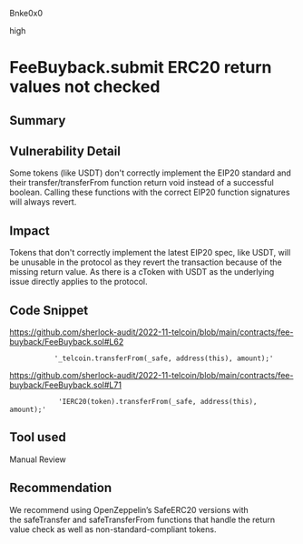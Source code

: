 Bnke0x0

high

# FeeBuyback.submit ERC20 return values not checked

## Summary

## Vulnerability Detail
Some tokens (like USDT) don't correctly implement the EIP20 standard and their transfer/transferFrom function return void instead of a successful boolean. Calling these functions with the correct EIP20 function signatures will always revert.

## Impact
Tokens that don't correctly implement the latest EIP20 spec, like USDT, will be unusable in the protocol as they revert the transaction because of the missing return value. As there is a cToken with USDT as the underlying issue directly applies to the protocol.

## Code Snippet
https://github.com/sherlock-audit/2022-11-telcoin/blob/main/contracts/fee-buyback/FeeBuyback.sol#L62

               '_telcoin.transferFrom(_safe, address(this), amount);'

https://github.com/sherlock-audit/2022-11-telcoin/blob/main/contracts/fee-buyback/FeeBuyback.sol#L71

                'IERC20(token).transferFrom(_safe, address(this), amount);'

## Tool used

Manual Review

## Recommendation
We recommend using OpenZeppelin’s SafeERC20 versions with the safeTransfer and safeTransferFrom functions that handle the return value check as well as non-standard-compliant tokens.